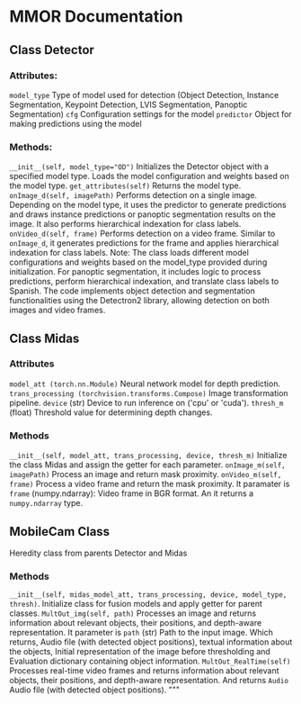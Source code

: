 # MMOR Documentation


## Class Detector

### Attributes:
```model_type``` Type of model used for detection (Object Detection, Instance Segmentation, Keypoint Detection, LVIS Segmentation, Panoptic Segmentation)
```cfg``` Configuration settings for the model
```predictor``` Object for making predictions using the model
### Methods:
```__init__(self, model_type="OD")``` Initializes the Detector object with a specified model type. Loads the model configuration and weights based on the model type.
```get_attributes(self)``` Returns the model type.
```onImage_d(self, imagePath)``` Performs detection on a single image. Depending on the model type, it uses the predictor to generate predictions and draws instance predictions or panoptic segmentation results on the image. It also performs hierarchical indexation for class labels.
```onVideo_d(self, frame)``` Performs detection on a video frame. Similar to ```onImage_d```, it generates predictions for the frame and applies hierarchical indexation for class labels.
Note:
The class loads different model configurations and weights based on the model_type provided during initialization.
For panoptic segmentation, it includes logic to process predictions, perform hierarchical indexation, and translate class labels to Spanish.
The code implements object detection and segmentation functionalities using the Detectron2 library, allowing detection on both images and video frames.

## Class Midas
### Attributes
```model_att (torch.nn.Module)``` Neural network model for depth prediction.
```trans_processing (torchvision.transforms.Compose)``` Image transformation pipeline.
```device``` (str) Device to run inference on ('cpu' or 'cuda').
```thresh_m``` (float) Threshold value for determining depth changes.

### Methods
```__init__(self, model_att, trans_processing, device, thresh_m)``` Initialize the class Midas and assign the getter for each parameter.
```onImage_m(self, imagePath)``` Process an image and return mask proximity.
```onVideo_m(self, frame)``` Process a video frame and return the mask proximity. It paramater is ```frame``` (numpy.ndarray): Video frame in BGR format. An it returns a ```numpy.ndarray``` type.

## MobileCam Class
Heredity class from parents Detector and Midas

### Methods
```__init__(self, midas_model_att, trans_processing, device, model_type, thresh)```. Initialize class for fusion models and apply getter for parent classes.
```MultOut_img(self, path)``` Processes an image and returns information about relevant objects, their positions, and depth-aware representation. It parameter is ```path``` (str) Path to the input image. Which returns, Audio file (with detected object positions), textual information about the objects, Initial representation of the image before thresholding and Evaluation dictionary containing object information.
```MultOut_RealTime(self)``` Processes real-time video frames and returns information about relevant objects, their positions, and depth-aware representation. And returns ```Audio``` Audio file (with detected object positions).
        """


